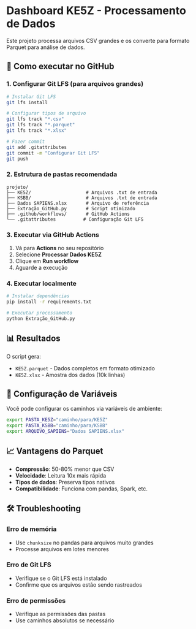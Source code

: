 # Dashboard KE5Z - Processamento de Dados

Este projeto processa arquivos CSV grandes e os converte para formato Parquet para análise de dados.

## 🚀 Como executar no GitHub

### 1. Configurar Git LFS (para arquivos grandes)

```bash
# Instalar Git LFS
git lfs install

# Configurar tipos de arquivo
git lfs track "*.csv"
git lfs track "*.parquet"
git lfs track "*.xlsx"

# Fazer commit
git add .gitattributes
git commit -m "Configurar Git LFS"
git push
```

### 2. Estrutura de pastas recomendada

```
projeto/
├── KE5Z/                    # Arquivos .txt de entrada
├── KSBB/                    # Arquivos .txt de entrada  
├── Dados SAPIENS.xlsx       # Arquivo de referência
├── Extração_GitHub.py       # Script otimizado
├── .github/workflows/       # GitHub Actions
└── .gitattributes          # Configuração Git LFS
```

### 3. Executar via GitHub Actions

1. Vá para **Actions** no seu repositório
2. Selecione **Processar Dados KE5Z**
3. Clique em **Run workflow**
4. Aguarde a execução

### 4. Executar localmente

```bash
# Instalar dependências
pip install -r requirements.txt

# Executar processamento
python Extração_GitHub.py
```

## 📊 Resultados

O script gera:
- `KE5Z.parquet` - Dados completos em formato otimizado
- `KE5Z.xlsx` - Amostra dos dados (10k linhas)

## 🔧 Configuração de Variáveis

Você pode configurar os caminhos via variáveis de ambiente:

```bash
export PASTA_KE5Z="caminho/para/KE5Z"
export PASTA_KSBB="caminho/para/KSBB" 
export ARQUIVO_SAPIENS="Dados SAPIENS.xlsx"
```

## 📈 Vantagens do Parquet

- **Compressão**: 50-80% menor que CSV
- **Velocidade**: Leitura 10x mais rápida
- **Tipos de dados**: Preserva tipos nativos
- **Compatibilidade**: Funciona com pandas, Spark, etc.

## 🛠️ Troubleshooting

### Erro de memória
- Use `chunksize` no pandas para arquivos muito grandes
- Processe arquivos em lotes menores

### Erro de Git LFS
- Verifique se o Git LFS está instalado
- Confirme que os arquivos estão sendo rastreados

### Erro de permissões
- Verifique as permissões das pastas
- Use caminhos absolutos se necessário
